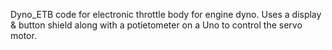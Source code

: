 Dyno_ETB code for electronic throttle body for engine dyno.
Uses a display & button shield along with a potietometer on a Uno to control the servo motor.
